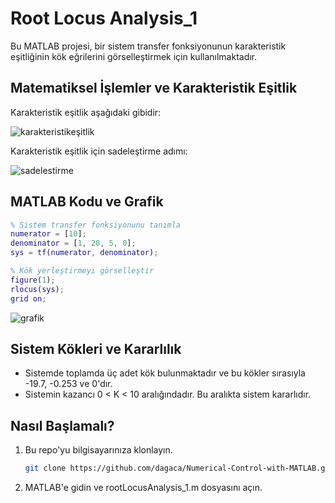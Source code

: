 # Root Locus Analysis_1
Bu MATLAB projesi, bir sistem transfer fonksiyonunun karakteristik eşitliğinin kök eğrilerini görselleştirmek için kullanılmaktadır.

## Matematiksel İşlemler ve Karakteristik Eşitlik
Karakteristik eşitlik aşağıdaki gibidir:

![karakteristikeşitlik](https://github.com/dagaca/Numerical-Control-with-MATLAB/assets/80363244/eb152f7f-4206-4535-8aad-ebe242ee2c4c)


Karakteristik eşitlik için sadeleştirme adımı:

![sadelestirme](https://github.com/dagaca/Numerical-Control-with-MATLAB/assets/80363244/c373ecf0-15bf-4bf7-a12b-9daca6b31395)


## MATLAB Kodu ve Grafik
```matlab
% Sistem transfer fonksiyonunu tanımla
numerator = [10];
denominator = [1, 20, 5, 0];
sys = tf(numerator, denominator);

% Kök yerleştirmeyi görselleştir
figure(1);
rlocus(sys);
grid on;
```
![grafik](https://github.com/dagaca/Numerical-Control-with-MATLAB/assets/80363244/c40eec5a-7c23-4170-9ba1-cea42f5295a2)


## Sistem Kökleri ve Kararlılık
- Sistemde toplamda üç adet kök bulunmaktadır ve bu kökler sırasıyla -19.7, -0.253 ve 0'dır.
- Sistemin kazancı 0 < K < 10 aralığındadır. Bu aralıkta sistem kararlıdır.


## Nasıl Başlamalı?
1. Bu repo'yu bilgisayarınıza klonlayın.
   ```bash
   git clone https://github.com/dagaca/Numerical-Control-with-MATLAB.git
   ```
2. MATLAB'e gidin ve rootLocusAnalysis_1.m dosyasını açın.
